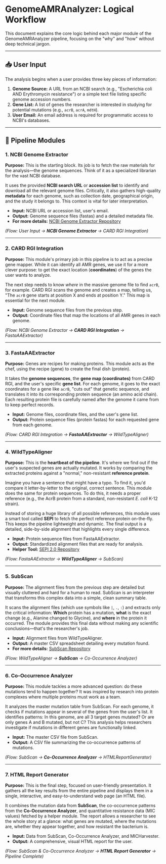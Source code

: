 # GenomeAMRAnalyzer: Logical Workflow

This document explains the core logic behind each major module of the GenomeAMRAnalyzer pipeline, focusing on the "why" and "how" without deep technical jargon.

---

## 📥 User Input

The analysis begins when a user provides three key pieces of information:

1.  **Genome Source:** A URL from an NCBI search (e.g., "Escherichia coli AND Erythromycin resistance") or a simple text file listing specific genome accession numbers.
2.  **Gene List:** A list of genes the researcher is interested in studying for potential mutations (e.g., `acrB`, `acrA`, `mdtH`).
3.  **User Email:** An email address is required for programmatic access to NCBI's databases.

---

## 🧬 Pipeline Modules

### 1. NCBI Genome Extractor

**Purpose:** This is the starting block. Its job is to fetch the raw materials for the analysis—the genome sequences. Think of it as a specialized librarian for the vast NCBI database.

It uses the provided **NCBI search URL** or **accession list** to identify and download all the relevant genome files. Critically, it also gathers high-quality **metadata** for each genome, such as collection date, geographical origin, and the study it belongs to. This context is vital for later interpretation.

* **Input:** NCBI URL or accession list, user's email.
* **Output:** Genome sequence files (fastas) and a detailed metadata file.
* **For more details:** [NCBI Genome Extractor Repository](https://github.com/vihaankulkarni29/ncbi_genome_extractor)

*(Flow: User Input -> **NCBI Genome Extractor** -> CARD RGI Integration)*

---

### 2. CARD RGI Integration

**Purpose:** This module's primary job in this pipeline is to act as a precise gene mapper. While it can identify all AMR genes, we use it for a more clever purpose: to get the exact location (**coordinates**) of the genes the user wants to analyze.

The next step needs to know *where* in the massive genome file to find `acrB`, for example. CARD RGI scans the genome and creates a map, telling us, "The `acrB` gene starts at position X and ends at position Y." This map is essential for the next module.

* **Input:** Genome sequence files from the previous step.
* **Output:** Coordinate files that map the locations of all AMR genes in each genome.

*(Flow: NCBI Genome Extractor -> **CARD RGI Integration** -> FastaAAExtractor)*

---

### 3. FastaAAExtractor

**Purpose:** Genes are recipes for making proteins. This module acts as the chef, using the recipe (gene) to create the final dish (protein).

It takes the **genome sequences**, the **gene map (coordinates)** from CARD RGI, and the user's specific **gene list**. For each genome, it goes to the exact coordinates for a gene like `acrB`, "cuts out" that genetic sequence, and translates it into its corresponding protein sequence (an amino acid chain). Each resulting protein file is carefully named after the genome it came from to keep perfect records.

* **Input:** Genome files, coordinate files, and the user's gene list.
* **Output:** Protein sequence files (protein fastas) for each requested gene from each genome.

*(Flow: CARD RGI Integration -> **FastaAAExtractor** -> WildTypeAligner)*

---

### 4. WildTypeAligner

**Purpose:** This is the **heartbeat of the pipeline**. It's where we find out if the user's suspected genes are actually mutated. It works by comparing the extracted proteins against a "normal," non-resistant **reference protein**.

Imagine you have a sentence that might have a typo. To find it, you'd compare it letter-by-letter to the original, correct sentence. This module does the same for protein sequences. To do this, it needs a proper reference (e.g., the AcrB protein from a standard, non-resistant *E. coli* K-12 strain).

Instead of storing a huge library of all possible references, this module uses a smart tool called **SEPI** to fetch the perfect reference protein on-the-fly. This keeps the pipeline lightweight and dynamic. The final output is a detailed, side-by-side alignment that highlights every single difference.

* **Input:** Protein sequence files from FastaAAExtractor.
* **Output:** Standardized alignment files that are ready for analysis.
* **Helper Tool:** [SEPI 2.0 Repository](https://github.com/vihaankulkarni29/sepi2.0)

*(Flow: FastaAAExtractor -> **WildTypeAligner** -> SubScan)*

---

### 5. SubScan

**Purpose:** The alignment files from the previous step are detailed but visually cluttered and hard for a human to read. SubScan is an interpreter that transforms this complex data into a simple, clean summary table.

It scans the alignment files (which use symbols like `|`, `.`, `:`) and extracts only the critical information: **Which** protein has a mutation, **what** is the exact change (e.g., Alanine changed to Glycine), and **where** in the protein it occurred. The module provides this final data without making any scientific conclusions—that's the researcher's job.

* **Input:** Alignment files from WildTypeAligner.
* **Output:** A master CSV spreadsheet detailing every mutation found.
* **For more details:** [SubScan Repository](https://github.com/vihaankulkarni29/SubScan)

*(Flow: WildTypeAligner -> **SubScan** -> Co-Occurrence Analyzer)*

---

### 6. Co-Occurrence Analyzer

**Purpose:** This module tackles a more advanced question: do these mutations tend to happen together? It was inspired by research into protein complexes where multiple proteins must work as a team.

It analyzes the master mutation table from SubScan. For each genome, it checks if mutations appear in several of the genes from the user's list. It identifies patterns: In this genome, are all 3 target genes mutated? Or are only genes A and B mutated, but not C? This analysis helps researchers investigate if mutations in different genes are functionally linked.

* **Input:** The master CSV file from SubScan.
* **Output:** A CSV file summarizing the co-occurrence patterns of mutations.

*(Flow: SubScan -> **Co-Occurrence Analyzer** -> HTMLReportGenerator)*

---

### 7. HTML Report Generator

**Purpose:** This is the final step, focused on user-friendly presentation. It gathers all the key results from the entire pipeline and displays them in a single, interactive, and easy-to-understand web page (an HTML file).

It combines the mutation data from **SubScan**, the co-occurrence patterns from the **Co-Occurrence Analyzer**, and quantitative resistance data (MIC values) fetched by a helper module. The report allows a researcher to see the whole story at a glance: what genes are mutated, where the mutations are, whether they appear together, and how resistant the bacterium is.

* **Input:** Data from SubScan, Co-Occurrence Analyzer, and MICHarvester.
* **Output:** A comprehensive, visual HTML report for the user.

*(Flow: SubScan & Co-Occurrence Analyzer -> **HTML Report Generator** -> Pipeline Complete)*